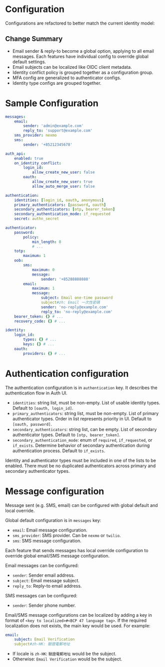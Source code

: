 # Configuration

Configurations are refactored to better match the current identity model:

## Change Summary
- Email sender & reply-to become a global option, applying to all email
  messages. Each features have individual config to override global default
  settings.
- Email subjects can be localized like OIDC client metadata.
- Identity conflict policy is grouped together as a configuration group.
- MFA config are generalized to authenticator configs.
- Identity type configs are grouped together.

# Sample Configuration
```yaml
messages:
    email:
        sender: 'admin@example.com'
        reply_to: 'support@example.com'
    sms_provider: nexmo
    sms:
        sender: '+85212345678'

auth_api:
    enabled: true
    on_identity_conflict:
        login_id:
            allow_create_new_user: false
        oauth:
            allow_create_new_user: true
            allow_auto_merge_user: false

authentication:
    identities: [login_id, oauth, anonymous]
    primary_authenticators: [password, oauth]
    secondary_authenticators: [otp, bearer_token]
    secondary_authentication_mode: if_requested
    secret: authn_secret

authenticator:
    password:
        policy:
            min_length: 8
            # ...
    totp:
        maximum: 1
    oob:
        sms:
            maximum: 0
            message:
                sender: '+85288888888'
        email:
            maximum: 1
            message:
                subject: Email one-time password
                subject#zh: Email 一次性密碼
                sender: 'no-reply@example.com'
                reply_to: 'no-reply@example.com'
    bearer_token: {} # ...
    recovery_code: {} # ...

identity:
    login_id:
        types: {} # ...
        keys: {} # ...
    oauth:
        providers: {} # ...
```

# Authentication configuration
The authentication configuration is in `authentication` key. It describes
the authentication flow in Auth UI.

- `identities`: string list, must be non-empty.
                List of usable identity types.
                Default to `[oauth, login_id]`.
- `primary_authenticators`: string list, must be non-empty.
                            List of primary authenticator types.
                            Order in list represents priority in UI.
                            Default to `[oauth, password]`.
- `secondary_authenticators`: string list, can be empty.
                              List of secondary authenticator types.
                              Default to `[otp, bearer_token]`.
- `secondary_authentication_mode`:
    enum of `required`, `if_requested`, or `if_exists`.
    Determine behavior of secondary authentication during authentication
    process.
    Default to `if_exists`.


Identity and authenticator types must be included in one of the lists to be
enabled. There must be no duplicated authenticators across primary and
secondary authenticator types.

# Message configuration
Message sent (e.g. SMS, email) can be configured with global default and local
override.

Global default configuration is in `messages` key:
- `email`: Email message configuration.
- `sms_provider`: SMS provider. Can be `nexmo` or `twilio`.
- `sms`: SMS message configuration.

Each feature that sends messages has local override configuration to override
global email/SMS message configuration.

Email messages can be configured:
- `sender`: Sender email address.
- `subject`: Email message subject.
- `reply_to`: Reply-to email address.

SMS messages can be configured:
- `sender`: Sender phone number.

Email/SMS message configurations can be localized by adding a key in format of
`<key to localized>#<BCP 47 language tag>`. If the required localization does
not exists, the main key would be used. For example:
```yaml
email:
    subject: Email Verification
    subject#zh-HK: 驗證電郵地址
```
- If locale is `zh-HK`: `驗證電郵地址` would be the subject.
- Otherwise: `Email Verification` would be the subject.
